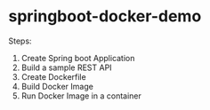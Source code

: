 # springboot-docker-demo

Steps:
1. Create Spring boot Application
2. Build a sample REST API
3. Create Dockerfile
4. Build Docker Image
5. Run Docker Image in a container